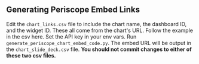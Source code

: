 ## Generating Periscope Embed Links

Edit the `chart_links.csv` file to include the chart name, the dashboard ID, and the widget ID.
These all come from the chart's URL.
Follow the example in the csv here.
Set the API key in your env vars. 
Run `generate_periscope_chart_embed_code.py`.
The embed URL will be output in the `chart_slide_deck.csv` file.
**You should not commit changes to either of these two csv files.**

